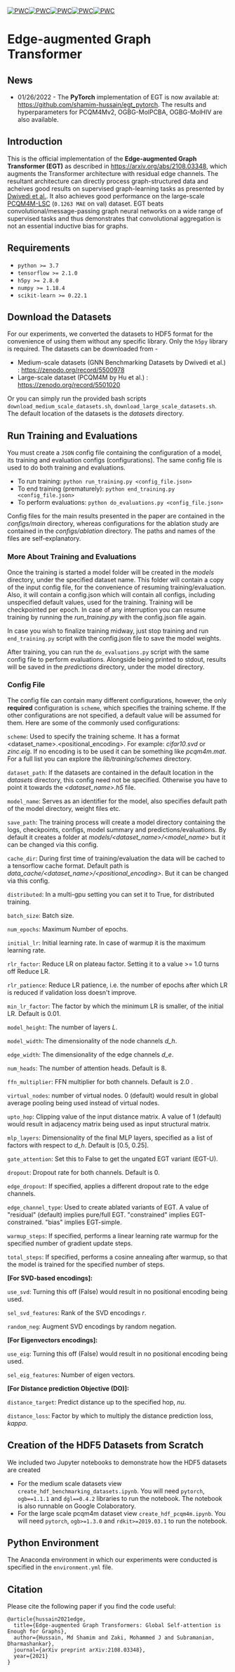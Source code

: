 [![PWC](https://img.shields.io/endpoint.svg?url=https://paperswithcode.com/badge/edge-augmented-graph-transformers-global-self/graph-regression-on-pcqm4m-lsc)](https://paperswithcode.com/sota/graph-regression-on-pcqm4m-lsc?p=edge-augmented-graph-transformers-global-self)[![PWC](https://img.shields.io/endpoint.svg?url=https://paperswithcode.com/badge/edge-augmented-graph-transformers-global-self/node-classification-on-cluster)](https://paperswithcode.com/sota/node-classification-on-cluster?p=edge-augmented-graph-transformers-global-self)[![PWC](https://img.shields.io/endpoint.svg?url=https://paperswithcode.com/badge/edge-augmented-graph-transformers-global-self/graph-classification-on-mnist)](https://paperswithcode.com/sota/graph-classification-on-mnist?p=edge-augmented-graph-transformers-global-self)[![PWC](https://img.shields.io/endpoint.svg?url=https://paperswithcode.com/badge/edge-augmented-graph-transformers-global-self/node-classification-on-pattern)](https://paperswithcode.com/sota/node-classification-on-pattern?p=edge-augmented-graph-transformers-global-self)[![PWC](https://img.shields.io/endpoint.svg?url=https://paperswithcode.com/badge/edge-augmented-graph-transformers-global-self/node-classification-on-pattern-100k)](https://paperswithcode.com/sota/node-classification-on-pattern-100k?p=edge-augmented-graph-transformers-global-self)
# Edge-augmented Graph Transformer
## News
* 01/26/2022 - The **PyTorch** implementation of EGT is now available at: https://github.com/shamim-hussain/egt_pytorch. The results and hyperparameters for PCQM4Mv2, OGBG-MolPCBA, OGBG-MolHIV are also available.

## Introduction
This is the official implementation of the **Edge-augmented Graph Transformer (EGT)** as described in https://arxiv.org/abs/2108.03348, which augments the Transformer architecture with residual edge channels. The resultant architecture can directly process graph-structured data and acheives good results on supervised graph-learning tasks as presented by [Dwivedi et al.](https://arxiv.org/abs/2003.00982). It also achieves good performance on the large-scale [PCQM4M-LSC](https://arxiv.org/abs/2103.09430) (`0.1263 MAE` on val) dataset. EGT beats convolutional/message-passing graph neural networks on a wide range of supervised tasks and thus demonstrates that convolutional aggregation is not an essential inductive bias for graphs.

## Requirements
* `python >= 3.7`
* `tensorflow >= 2.1.0`
* `h5py >= 2.8.0`
* `numpy >= 1.18.4`
* `scikit-learn >= 0.22.1`

## Download the Datasets
For our experiments, we converted the datasets to HDF5 format for the convenience of using them without any specific library. Only the `h5py` library is required. The datasets can be downloaded from - 
* Medium-scale datasets (GNN Benchmarking Datasets by Dwivedi et al.) : https://zenodo.org/record/5500978
* Large-scale dataset (PCQM4M by Hu et al.) : https://zenodo.org/record/5501020

Or you can simply run the provided bash scripts `download_medium_scale_datasets.sh`, `download_large_scale_datasets.sh`. The default location of the datasets is the *datasets* directory.

## Run Training and Evaluations
You must create a `JSON` config file containing the configuration of a model, its training and evaluation configs (configurations). The same config file is used to do both training and evaluations.

* To run training: ```python run_training.py <config_file.json>```
* To end training (prematurely): ```python end_training.py <config_file.json>```
* To perform evaluations: ```python do_evaluations.py <config_file.json>```

Config files for the main results presented in the paper are contained in the *configs/main* directory, whereas configurations for the ablation study are contained in the *configs/ablation* directory. The paths and names of the files are self-explanatory.

### More About Training and Evaluations
Once the training is started a model folder will be created in the *models* directory, under the specified dataset name. This folder will contain a copy of the input config file, for the convenience of resuming training/evaluation. Also, it will contain a config.json which will contain all configs, including unspecified default values, used for the training. Training will be checkpointed per epoch. In case of any interruption you can resume training by running the *run_training.py* with the config.json file again.

In case you wish to finalize training midway, just stop training and run `end_training.py` script with the config.json file to save the model weights.

After training, you can run the `do_evaluations.py` script with the same config file to perform evaluations. Alongside being printed to stdout, results will be saved in the *predictions* directory, under the model directory.

### Config File
The config file can contain many different configurations, however, the only **required** configuration is `scheme`, which specifies the training scheme. If the other configurations are not specified, a default value will be assumed for them. Here are some of the commonly used configurations:

`scheme`: Used to specify the training scheme. It has a format <dataset_name>.<positional_encoding>. For example: *cifar10.svd* or *zinc.eig*. If no encoding is to be used it can be something like *pcqm4m.mat*. For a full list you can explore the *lib/training/schemes* directory.

`dataset_path`: If the datasets are contained in the default location in the *datasets* directory, this config need not be specified. Otherwise you have to point it towards the *<dataset_name>.h5* file.

`model_name`: Serves as an identifier for the model, also specifies default path of the model directory, weight files etc.

`save_path`: The training process will create a model directory containing the logs, checkpoints, configs, model summary and predictions/evaluations. By default it creates a folder at *models/<dataset_name>/<model_name>* but it can be changed via this config.

`cache_dir`: During first time of training/evaluation the data will be cached to a tensorflow cache format. Default path is *data_cache/<dataset_name>/<positional_encoding>*. But it can be changed via this config.

`distributed`: In a multi-gpu setting you can set it to True, for distributed training.

`batch_size`: Batch size.

`num_epochs`: Maximum Number of epochs.

`initial_lr`: Initial learning rate. In case of warmup it is the maximum learning rate.

`rlr_factor`: Reduce LR on plateau factor. Setting it to a value >= 1.0 turns off Reduce LR.

`rlr_patience`: Reduce LR patience, i.e. the number of epochs after which LR is reduced if validation loss doesn't improve.

`min_lr_factor`: The factor by which the minimum LR is smaller, of the initial LR. Default is 0.01.

`model_height`: The number of layers *L*.

`model_width`: The dimensionality of the node channels *d_h*.

`edge_width`: The dimensionality of the edge channels *d_e*.

`num_heads`: The number of attention heads. Default is 8.

`ffn_multiplier`: FFN multiplier for both channels. Default is 2.0 .

`virtual_nodes`: number of virtual nodes. 0 (default) would result in global average pooling being used instead of virtual nodes.

`upto_hop`: Clipping value of the input distance matrix. A value of 1 (default) would result in adjacency matrix being used as input structural matrix.

`mlp_layers`: Dimensionality of the final MLP layers, specified as a list of factors with respect to *d_h*. Default is [0.5, 0.25].

`gate_attention`: Set this to False to get the ungated EGT variant (EGT-U).

`dropout`: Dropout rate for both channels. Default is 0.

`edge_dropout`: If specified, applies a different dropout rate to the edge channels.

`edge_channel_type`: Used to create ablated variants of EGT. A value of "residual" (default) implies pure/full EGT. "constrained" implies EGT-constrained. "bias" implies EGT-simple.

`warmup_steps`: If specified, performs a linear learning rate warmup for the specified number of gradient update steps.

`total_steps`: If specified, performs a cosine annealing after warmup, so that the model is trained for the specified number of steps.

**[For SVD-based encodings]:**

`use_svd`: Turning this off (False) would result in no positional encoding being used.

`sel_svd_features`: Rank of the SVD encodings *r*.

`random_neg`: Augment SVD encodings by random negation.

**[For Eigenvectors encodings]:**

`use_eig`: Turning this off (False) would result in no positional encoding being used.

`sel_eig_features`: Number of eigen vectors.

**[For Distance prediction Objective (DO)]:**

`distance_target`: Predict distance up to the specified hop, *nu*.

`distance_loss`: Factor by which to multiply the distance prediction loss, *kappa*.


## Creation of the HDF5 Datasets from Scratch
We included two Jupyter notebooks to demonstrate how the HDF5 datasets are created
* For the medium scale datasets view `create_hdf_benchmarking_datasets.ipynb`. You will need `pytorch`, `ogb==1.1.1` and `dgl==0.4.2` libraries to run the notebook. The notebook is also runnable on Google Colaboratory.
* For the large scale pcqm4m dataset view `create_hdf_pcqm4m.ipynb`. You will need `pytorch`, `ogb>=1.3.0` and `rdkit>=2019.03.1` to run the notebook.

## Python Environment
The Anaconda environment in which our experiments were conducted is specified in the `environment.yml` file.


## Citation
Please cite the following paper if you find the code useful:
```
@article{hussain2021edge,
  title={Edge-augmented Graph Transformers: Global Self-attention is Enough for Graphs},
  author={Hussain, Md Shamim and Zaki, Mohammed J and Subramanian, Dharmashankar},
  journal={arXiv preprint arXiv:2108.03348},
  year={2021}
}
```
